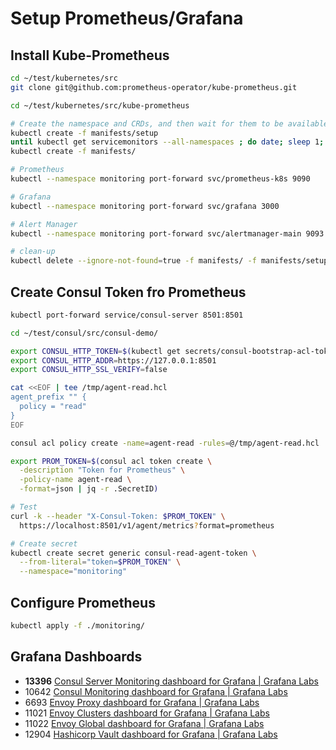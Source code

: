 # Setup Prometheus/Grafana

## Install Kube-Prometheus

```sh
cd ~/test/kubernetes/src
git clone git@github.com:prometheus-operator/kube-prometheus.git
```

```sh
cd ~/test/kubernetes/src/kube-prometheus

# Create the namespace and CRDs, and then wait for them to be available before creating the remaining resources
kubectl create -f manifests/setup
until kubectl get servicemonitors --all-namespaces ; do date; sleep 1; echo ""; done
kubectl create -f manifests/

# Prometheus
kubectl --namespace monitoring port-forward svc/prometheus-k8s 9090

# Grafana
kubectl --namespace monitoring port-forward svc/grafana 3000

# Alert Manager
kubectl --namespace monitoring port-forward svc/alertmanager-main 9093

# clean-up
kubectl delete --ignore-not-found=true -f manifests/ -f manifests/setup
```

## Create Consul Token fro Prometheus

```sh
kubectl port-forward service/consul-server 8501:8501

cd ~/test/consul/src/consul-demo/

export CONSUL_HTTP_TOKEN=$(kubectl get secrets/consul-bootstrap-acl-token --template={{.data.token}} --namespace consul | base64 -d)
export CONSUL_HTTP_ADDR=https://127.0.0.1:8501
export CONSUL_HTTP_SSL_VERIFY=false

cat <<EOF | tee /tmp/agent-read.hcl
agent_prefix "" {
  policy = "read"
}
EOF

consul acl policy create -name=agent-read -rules=@/tmp/agent-read.hcl

export PROM_TOKEN=$(consul acl token create \
  -description "Token for Prometheus" \
  -policy-name agent-read \
  -format=json | jq -r .SecretID)

# Test
curl -k --header "X-Consul-Token: $PROM_TOKEN" \
  https://localhost:8501/v1/agent/metrics?format=prometheus

# Create secret
kubectl create secret generic consul-read-agent-token \
  --from-literal="token=$PROM_TOKEN" \
  --namespace="monitoring"
```

## Configure Prometheus

```sh
kubectl apply -f ./monitoring/
```

## Grafana Dashboards

- **13396** [Consul Server Monitoring dashboard for Grafana | Grafana Labs](https://grafana.com/grafana/dashboards/13396)
- 10642 [Consul Monitoring dashboard for Grafana | Grafana Labs](https://grafana.com/grafana/dashboards/10642)
- 6693 [Envoy Proxy dashboard for Grafana | Grafana Labs](https://grafana.com/grafana/dashboards/6693)
- 11021 [Envoy Clusters dashboard for Grafana | Grafana Labs](https://grafana.com/grafana/dashboards/11021)
- 11022  [Envoy Global dashboard for Grafana | Grafana Labs](https://grafana.com/grafana/dashboards/11022)
- 12904 [Hashicorp Vault dashboard for Grafana | Grafana Labs](https://grafana.com/grafana/dashboards/12904)
